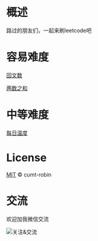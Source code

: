 # 概述

路过的朋友们，一起来刷leetcode吧

# 容易难度

[回文数](https://github.com/cumt-robin/leetcode-js/blob/master/easy/palindrome.js)

[两数之和](https://github.com/cumt-robin/leetcode-js/blob/master/easy/two-num-sum.js)

# 中等难度

[每日温度](https://github.com/cumt-robin/leetcode-js/blob/master/medium/daily-temperature.js)

# License

[MIT](https://github.com/cumt-robin/leetcode-js/blob/master/LICENSE) © cumt-robin

# 交流

欢迎加我微信交流

![关注&交流](http://qncdn.wbjiang.cn/%E5%A4%A7%E5%89%8D%E7%AB%AF%E5%90%8D%E7%89%8720200622.png)
